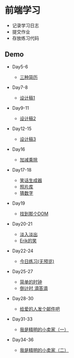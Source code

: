 # 前端学习
* 记录学习日志
* 提交作业
* 存放练习代码

## Demo
* Day5-6
    * [三种简历](https://krue1.github.io/IFE-learning/Project/resume.html) 

* Day7-8
    * [设计稿1](https://krue1.github.io/IFE-learning/Project/Day7-DesignDraft.html) 

* Day9-11
    * [设计稿2](https://krue1.github.io/IFE-learning/Project/Day9-DesignDraft.html) 

* Day12-15
    * [设计稿3](https://krue1.github.io/IFE-learning/Project/Day12-DesignDraft.html) 

* Day16
    * [加减乘除](https://krue1.github.io/IFE-learning/Sundries/Day16/Day16.html) 

* Day17-18
    * [笑话生成器](https://krue1.github.io/IFE-learning/Sundries/Day17-18/笑话生成器/index.html) 
    * [照片库](https://krue1.github.io/IFE-learning/Sundries/Day17-18/gallery-start/index.html) 
    * [猜数字](https://krue1.github.io/IFE-learning/Sundries/Day17-18/numberGuessing.html) 

* Day19
    * [找到那个DOM](https://krue1.github.io/IFE-learning/Sundries/Day19/findElements.html) 

* Day20-21
    * [淡入淡出](https://krue1.github.io/IFE-learning/Sundries/Day20-21/Fade.html) 
    * [Erik的笑](https://krue1.github.io/IFE-learning/Sundries/Day20-21/Smile.html) 

* Day22-24
    * [今日练习(无预览)](https://github.com/Krue1/IFE-learning/tree/master/Sundries/Day22-24) 

* Day25-27
    * [简单的时钟](https://krue1.github.io/IFE-learning/Sundries/Day25-27/Clock.html) 
    * [倒计时 滴答滴](https://krue1.github.io/IFE-learning/Sundries/Day25-27/Date.html) 

* Day28-30
    * [给爱的人发个邮件吧](https://krue1.github.io/IFE-learning/Sundries/Day28-30/Email.html) 

* Day31-33
    * [我是精明的小卖家（一）](https://krue1.github.io/IFE-learning/Sundries/Day31-33/Seller(complex).html) 

* Day34-36
    * [我是精明的小卖家（二）](https://krue1.github.io/IFE-learning/Sundries/Day34-36/Day34.html)